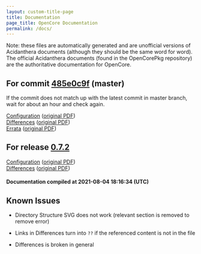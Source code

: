 ```yaml
---
layout: custom-title-page
title: Documentation
page_title: OpenCore Documentation
permalink: /docs/
---
```

Note: these files are automatically generated and are unofficial versions of Acidanthera documents (although they should be the same word for word). The official Acidanthera documents (found in the OpenCorePkg repository) are the authoritative documentation for OpenCore.

## For commit [485e0c9f](https://github.com/acidanthera/OpenCorePkg/tree/485e0c9f1218d81c9d8d8b6109a1b1f907459434) (master)

If the commit does not match up with the latest commit in master branch, wait for about an hour and check again.

[Configuration](latest/Configuration.html) ([original PDF](https://github.com/acidanthera/OpenCorePkg/blob/485e0c9f1218d81c9d8d8b6109a1b1f907459434/Docs/Configuration.pdf))
<br>
[Differences](latest/Differences.html) ([original PDF](https://github.com/acidanthera/OpenCorePkg/blob/485e0c9f1218d81c9d8d8b6109a1b1f907459434/Docs/Differences/Differences.pdf))
<br>
[Errata](latest/Errata.html) ([original PDF](https://github.com/acidanthera/OpenCorePkg/blob/485e0c9f1218d81c9d8d8b6109a1b1f907459434/Docs/Errata/Errata.pdf))

## For release [0.7.2](https://github.com/acidanthera/OpenCorePkg/tree/0.7.2)

[Configuration](release/Configuration.html) ([original PDF](https://github.com/acidanthera/OpenCorePkg/blob/0.7.2/Docs/Configuration.pdf))
<br>
[Differences](release/Differences.html) ([original PDF](https://github.com/acidanthera/OpenCorePkg/blob/0.7.2/Docs/Differences/Differences.pdf))

#### Documentation compiled at 2021-08-04 18:16:34 (UTC)

## Known Issues

* Directory Structure SVG does not work (relevant section is removed to remove error)

* Links in Differences turn into `??` if the referenced content is not in the file

* Differences is broken in general
